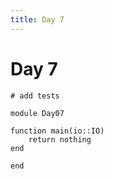 ```yaml
---
title: Day 7
---
```


# Day 7

``` {.julia file=test/Day07Spec.jl}
# add tests
```

``` {.julia file=src/Day07.jl}
module Day07

function main(io::IO)
    return nothing
end

end
```
